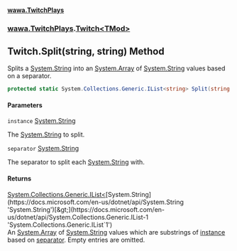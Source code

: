 #### [wawa.TwitchPlays](index.md 'index')
### [wawa.TwitchPlays](wawa.TwitchPlays.md 'wawa.TwitchPlays').[Twitch&lt;TMod&gt;](Twitch{TMod}.md 'wawa.TwitchPlays.Twitch<TMod>')

## Twitch<TMod>.Split(string, string) Method

Splits a [System.String](https://docs.microsoft.com/en-us/dotnet/api/System.String 'System.String') into an [System.Array](https://docs.microsoft.com/en-us/dotnet/api/System.Array 'System.Array') of [System.String](https://docs.microsoft.com/en-us/dotnet/api/System.String 'System.String') values based on a separator.

```csharp
protected static System.Collections.Generic.IList<string> Split(string instance, string separator=" ");
```
#### Parameters

<a name='wawa.TwitchPlays.Twitch_TMod_.Split(string,string).instance'></a>

`instance` [System.String](https://docs.microsoft.com/en-us/dotnet/api/System.String 'System.String')

The [System.String](https://docs.microsoft.com/en-us/dotnet/api/System.String 'System.String') to split.

<a name='wawa.TwitchPlays.Twitch_TMod_.Split(string,string).separator'></a>

`separator` [System.String](https://docs.microsoft.com/en-us/dotnet/api/System.String 'System.String')

The separator to split each [System.String](https://docs.microsoft.com/en-us/dotnet/api/System.String 'System.String') with.

#### Returns
[System.Collections.Generic.IList&lt;](https://docs.microsoft.com/en-us/dotnet/api/System.Collections.Generic.IList-1 'System.Collections.Generic.IList`1')[System.String](https://docs.microsoft.com/en-us/dotnet/api/System.String 'System.String')[&gt;](https://docs.microsoft.com/en-us/dotnet/api/System.Collections.Generic.IList-1 'System.Collections.Generic.IList`1')  
An [System.Array](https://docs.microsoft.com/en-us/dotnet/api/System.Array 'System.Array') of [System.String](https://docs.microsoft.com/en-us/dotnet/api/System.String 'System.String') values which are substrings of [instance](Twitch{TMod}.Split(string,string).md#wawa.TwitchPlays.Twitch_TMod_.Split(string,string).instance 'wawa.TwitchPlays.Twitch<TMod>.Split(string, string).instance')  
based on [separator](Twitch{TMod}.Split(string,string).md#wawa.TwitchPlays.Twitch_TMod_.Split(string,string).separator 'wawa.TwitchPlays.Twitch<TMod>.Split(string, string).separator'). Empty entries are omitted.